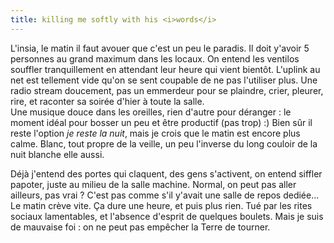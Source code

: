 ```yaml
---
title: killing me softly with his <i>words</i>
---
```


L'insia, le matin il faut avouer que c'est un peu le paradis. Il doit y'avoir
5 personnes au grand maximum dans les locaux. On entend les ventilos souffler
tranquillement en attendant leur heure qui vient bientôt. L'uplink au net est
tellement vide qu'on se sent coupable de ne pas l'utiliser plus. Une radio
stream doucement, pas un emmerdeur pour se plaindre, crier, pleurer, rire, et
raconter sa soirée d'hier à toute la salle.  
Une musique douce dans les oreilles, rien d'autre pour déranger : le moment
idéal pour bosser un peu et être productif (pas trop) :) Bien sûr il reste
l'option _je reste la nuit_, mais je crois que le matin est encore plus calme.
Blanc, tout propre de la veille, un peu l'inverse du long couloir de la nuit
blanche elle aussi.

Déjà j'entend des portes qui claquent, des gens s'activent, on entend siffler
papoter, juste au milieu de la salle machine. Normal, on peut pas aller
ailleurs, pas vrai ? C'est pas comme s'il y'avait une salle de repos dediée...
Le matin crève vite. Ça dure une heure, et puis plus rien. Tué par les rites
sociaux lamentables, et l'absence d'esprit de quelques boulets. Mais je suis
de mauvaise foi : on ne peut pas empêcher la Terre de tourner.

